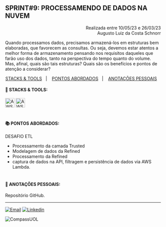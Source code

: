 ## SPRINT#9: PROCESSAMENDO DE DADOS NA NUVEM

<p align="right">
Realizada entre 10/05/23 e 26/03/23<br>
Augusto Luiz da Costa Schnorr
</p>
</p>

Quando processamos dados, precisamos armazená-los em estruturas bem elaboradas, que favorecem as consultas. Ou seja, devemos estar atentos a melhor forma de armazenamento pensando nos requisitos daqueles que farão uso dos dados, tanto na perspectiva do tempo quanto do volume. Mas, afinal, quais são tais estruturas? Quais são os benefícios e pontos de atenção a considerar?

<!------------------------------------SUMMARY-->
<p align="center">
<a href="https://github.com/nataliasguimaraes/compassuol/blob/main/sprint_09/README.md#rocket-stacks--tools">STACKS & TOOLS</a>&nbsp;&nbsp;&nbsp;|&nbsp;&nbsp;&nbsp;
  <a href="https://github.com/nataliasguimaraes/compassuol/blob/main/sprint_09/README.md#-pontos-abordados">PONTOS ABORDADOS</a>&nbsp;&nbsp;&nbsp;|&nbsp;&nbsp;&nbsp;
  <a href="https://github.com/nataliasguimaraes/compassuol/blob/main/sprint_09/README.md#-anota%C3%A7%C3%B5es-pessoais">ANOTAÇÕES PESSOAIS</a>&nbsp;&nbsp;&nbsp;


 <!------------------------------------STACKS-->
#### :rocket: STACKS & TOOLS:
<p align="left">
  <a href="https://aws.amazon.com/pt/"><img  alt="AWS"  width="30" height="30" src="https://user-images.githubusercontent.com/104440384/226235895-9f4ff2ee-f73c-471a-8fdc-8cdb7e295295.png"><a/> 
  <a href="https://aws.amazon.com/pt/"><img  alt="AWS Glue"  width="30" height="30" src="https://github.com/nataliasguimaraes/compassuol/assets/104440384/fa73fe41-d37c-4468-becd-69447a808a62"><a/>

<br>

  #
<!------------------------------------PRODUCTION SKILLS-->

#### 📚 PONTOS ABORDADOS:


DESAFIO ETL
 * Processamento da camada Trusted
 * Modelagem de dados da Refined
 * Processamento da Refined
 *  captura de dados na API, filtragem e persistência de dados via AWS Lambda.


#
<!------------------------------------ANOTAÇÕES-->
#### 📝 ANOTAÇÕES PESSOAIS:

Repositório GitHub.
 <br>  
  
<hr>
   
[![Email](https://img.shields.io/badge/-Gmail-%23333?style=for-the-badge&logo=gmail&logoColor=white)](mailto:guimaraessnatalia@gmail.com)
[![Linkedin](https://img.shields.io/badge/-LinkedIn-%230077B5?style=for-the-badge&logo=linkedin&logoColor=white)](https://www.linkedin.com/in/natalia-guimar%C3%A3es-6a357721b)
   
![CompassUOL](https://user-images.githubusercontent.com/104440384/214567499-2dc24c5e-d882-4825-b953-f5a69a6be44e.jpg)
